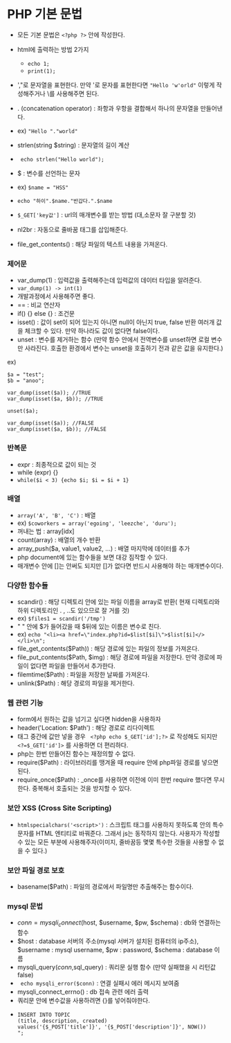 # PHP 기본 문법

- 모든 기본 문법은 ```<?php ?>``` 안에 작성한다.
- html에 출력하는 방법 2가지
  - ```echo 1;```
  - ```print(1);```

- ',"로 문자열을 표현한다. 만약 '로 문자를 표현한다면 ```"Hello 'w'orld"``` 이렇게 작성해주거나 \를 사용해주면 된다.

- . (concatenation operator) : 좌항과 우항을 결합해서 하나의 문자열을 만들어낸다.
- ex)  ```"Hello "."world"```
- strlen(string $string) : 문자열의 길이 계산
- ``` echo strlen("Hello world");```

- $ : 변수를 선언하는 문자
- ex) ```$name = "HSS" ```
- ``` echo "하이".$name."반갑다.".$name ```
- ```$_GET['key값']``` : url의 매개변수를 받는 방법 (대,소문자 잘 구분할 것)
- nl2br : 자동으로 줄바꿈 태그를 삽입해준다.
- file_get_contents() : 해당 파일의 텍스트 내용을 가져온다.

### 제어문
- var_dump(1) : 입력값을 출력해주는데 입력값의 데이터 타입을 알려준다.
- ``` var_dump(1) -> int(1) ```
- 개발과정에서 사용해주면 좋다.
- == : 비교 연산자
- if() {} else {} : 조건문
- isset() : 값이 set이 되어 있는지 아니면 null이 아닌지 true, false 반환 여러개 값을 체크할 수 있다. 만약 하나라도 값이 없다면 false이다.
- unset : 변수를 제거하는 함수 (만약 함수 안에서 전역변수를 unset하면 로컬 변수만 사라진다. 호출한 환경에서 변수는 unset을 호출하기 전과 같은 값을 유지한다.)

ex)
``` 
$a = "test";
$b = "anoo";

var_dump(isset($a)); //TRUE
var_dump(isset($a, $b)); //TRUE

unset($a);

var_dump(isset($a)); //FALSE
var_dump(isset($a, $b)); //FALSE
```

### 반복문
- expr : 최종적으로 값이 되는 것
- while (expr) {} 
- ``` while($i < 3) {echo $i; $i = $i + 1} ```

### 배열

- ``` array('A', 'B', 'C') ``` : 배열
- ex) ```$coworkers = array('egoing', 'leezche', 'duru');```
- 꺼내는 법 : array[idx]
- count(array) : 배열의 개수 반환
- array_push($a, value1, value2, ...) : 배열 마지막에 데이터를 추가 
- php document에 있는 함수들을 보면 대강 짐작할 수 있다.
- 매개변수 안에 []는 안써도 되지만 []가 없다면 반드시 사용해야 하는 매개변수이다.

### 다양한 함수들

- scandir() : 해당 디렉토리 안에 있는 파일 이름을 array로 반환( 현재 디렉토리와 하위 디렉토리인 . , ..도 있으므로 잘 거를 것)
- ex) ``` $files1 = scandir('/tmp') ```
- " " 안에 $가 들어갔을 때 $뒤에 있는 이름은 변수로 친다.
- ex) ``` echo "<li><a href=\"index.php?id=$list[$i]\">$list[$i]</></li>\n"; ```
- file_get_contents($Path)) : 해당 경로에 있는 파일의 정보를 가져온다.
- file_put_contents($Path, $img) : 해당 경로에 파일을 저장한다. 만약 경로에 파일이 없다면 파일을 만들어서 추가한다.
- filemtime($Path) : 파일을 저장한 날짜를 가져온다.
- unlink($Path) : 해당 경로의 파일을 제거한다.

### 웹 관련 기능
- form에서 원하는 값을 넘기고 싶다면 hidden을 사용하자
- header('Location: $Path') : 해당 경로로 리다이렉트 
- 태그 중간에 값만 넣을 경우 ``` <?php echo $_GET['id'];?>``` 로 작성해도 되지만 ```<?=$_GET['id']>``` 를 사용하면 더 편리하다.
- php는 한번 만들어진 함수는 재정의할 수 없다.
- require($Path) : 라이브러리를 땡겨올 때 require 안에 php파일 경로를 넣으면 된다.
- require_once($Path) : _once를 사용하면 이전에 이미 한번 require 했다면 무시한다. 중복해서 호출되는 것을 방지할 수 있다.

### 보안 XSS (Cross Site Scripting)
- ```htmlspecialchars('<script>')``` : 스크립트 태그를 사용하지 못하도록 안의 특수문자를 HTML 엔티티로 바꿔준다. 그래서 js는 동작하지 않는다. 사용자가 작성할 수 있는 모든 부분에 사용해주자(이미지, 줄바꿈등 몇몇 특수한 것들을 사용할 수 없을 수 있다.)

### 보안 파일 경로 보호
- basename($Path) : 파일의 경로에서 파일명만 추출해주는 함수이다.

### mysql 문법
- $conn = mysqli_connect($host, $username, $pw, $schema) : db와 연결하는 함수
- $host : database 서버의 주소(mysql 서버가 설치된 컴퓨터의 ip주소), $username : mysql username, $pw : password, $schema : database 이름
- mysqli_query($conn,$sql_query) : 쿼리문 실행 함수 (만약 실패했을 시 리턴값 false)
- ``` echo mysqli_error($conn)``` : 연결 실패시 에러 메시지 보여줌
- mysqli_connect_errno() : db 접속 관련 에러 출력
- 쿼리문 안에 변수값을 사용하려면 {}를 넣어줘야한다.
- ``` $sql = "
  INSERT INTO TOPIC
  (title, description, created)
  values('{$_POST['title']}', '{$_POST['description']}', NOW())
  ";